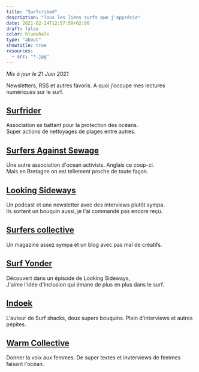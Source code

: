 ```yaml
---
title: "Surfcribed"
description: "Tous les liens surfs que j'apprécie"
date: 2021-02-24T12:57:50+02:00
draft: false
color: bluewhale
type: "about"
showtitle: true
resources:
  - src: "*.jpg"
---
```


<span class="text-gray-500">*Mis à jour le 21 Juin 2021*</span>

Newsletters, RSS et autres favoris. A quoi j'occupe mes lectures numériques sur le surf.

## [Surfrider](https://surfrider.eu/)

Association se battant pour la protection des océans.  
Super actions de nettoyages de plages entre autres.

## [Surfers Against Sewage](https://sas.org.uk)

Une autre association d'ocean activists. Anglais ce coup-ci.  
Mais en Bretagne on est tellement proche de toute façon.

## [Looking Sideways](https://wearelookingsideways.com/)

Un podcast et une newsletter avec des interviews plutôt sympa.  
Ils sortent un bouquin aussi, je l'ai commandé pas encore reçu.

## [Surfers collective](http://surferscollective.com/journal/)

Un magazine assez sympa et un blog avec pas mal de créatifs.

## [Surf Yonder](https://www.surfyonder.com/stories)

Découvert dans un épisode de Looking Sideways,   
J'aime l'idée d'inclusion qui émane de plus en plus dans le surf.

## [Indoek](https://indoek.com/)

L'auteur de Surf shacks, deux supers bouquins. Plein d'interviews et autres pépites.

## [Warm Collective](https://warm-collective.com/)

Donner la voix aux femmes. De super textes et invterviews de femmes faisant l'océan.

